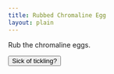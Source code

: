 ```yaml
---
title: Rubbed Chromaline Egg
layout: plain
---
```


<div id="sketch-holder"></div>

Rub the chromaline eggs.

<html>
<head>

<script src="https://cdn.jsdelivr.net/npm/p5@1.1.9/lib/p5.js"></script>
<script>
let t = 0;
function setup() {
  createCanvas(600, 600);
  noStroke();
}

function draw() {
  background(10, 10);

  for (let x = -50; x <= width+50; x = x + 60) {
    for (let y = -50; y <= height+50; y = y + 10) {
      const xAngle = map(mouseX, 0, width, -4 * PI, 4 * PI, true);
      const yAngle = map(mouseY, 0, height, -4 * PI, 4 * PI, true);
      const angle = xAngle * (x / width) + yAngle * (y / height);

      const myX = x + 15 * cos(2 * PI * t + angle);
      const myY = y + 15 * sin(2 * PI * t + angle);

      fill((x+y)*(256/(height+width)), x*(256/width), mouseY*(256/width));
      
      ellipse(myX, myY, 30);
    }
  }
    
t = t + 0.01;
}
</script>
</head>
</html>

<button onclick="myFunction()">Sick of tickling?</button>

<p id="demo"></p>

<script>
function myFunction() {
  var str = "Plan with the demons.";
  var result = str.link("https://www.when2meet.com/?9417123-MPoci");
  document.getElementById("demo").innerHTML = result;
}
</script>
